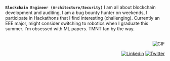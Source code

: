 **`Blockchain Engineer (Architecture/Security)`**
I am all about blockchain development and auditing, I am a bug bounty hunter on weekends, I participate in Hackathons that I find interesting (challenging). Currently an EEE major, might consider switching to robotics when I graduate this summer. I'm obsessed with ML papers. TMNT fan by the way.

</br>

<img align="right" alt="GIF" src="https://www.kapwing.com/resources/content/images/2021/02/final_6039a4b26a140a00a1cffbd3_143170.gif"/>


</br>

<div align=right>
  
[![Linkedin](https://img.shields.io/badge/LinkedIn-0077B5?style=for-the-badge&logo=linkedin&logoColor=white)](https://www.linkedin.com/in/awolaju/)
[![Twitter](https://img.shields.io/badge/Twitter-1DA1F2?style=for-the-badge&logo=twitter&logoColor=white)](https://twitter.com/kawaiix621)

</div>
